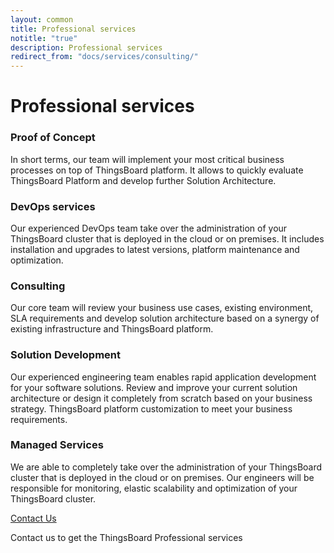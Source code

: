 ```yaml
---
layout: common
title: Professional services
notitle: "true"
description: Professional services
redirect_from: "docs/services/consulting/"
---
```


<h1 class="mainTitle">Professional services</h1>

<div class="service-info-blocks">
  <div class="card">
    <h3 class="title">Proof of Concept</h3>
    <p class="description">In short terms, our team will implement your most critical business processes on top of ThingsBoard platform. It allows to quickly evaluate ThingsBoard Platform and develop further Solution Architecture.</p>
  </div>

  <div class="card">
    <h3 class="title">DevOps services</h3>
    <p class="description">Our experienced DevOps team take over the administration of your ThingsBoard cluster that is deployed in the cloud or on premises. It includes installation and upgrades to latest versions, platform maintenance and optimization.</p>
  </div>

  <div class="card">
    <h3 class="title">Consulting</h3>
    <p class="description">Our core team will review your business use cases, existing environment, SLA requirements and develop solution architecture based on a synergy of existing infrastructure and ThingsBoard platform.</p>
  </div>

  <div class="card">
    <h3 class="title">Solution Development</h3>
    <p class="description">Our experienced engineering team enables rapid application development for your software solutions. Review and improve your current solution architecture or design it completely from scratch based on your business strategy. ThingsBoard platform customization to meet your business requirements.</p>
  </div>

  <div class="card">
    <h3 class="title">Managed Services</h3>
    <p class="description">We are able to completely take over the administration of your ThingsBoard cluster that is deployed in the cloud or on premises. Our engineers will be responsible for monitoring, elastic scalability and optimization of your ThingsBoard cluster.</p>
  </div>
</div>

<div class="bottom">
    <a href="/docs/contact-us/" class="contact-button">Contact Us</a>
    <p>Contact us to get the ThingsBoard Professional services</p>
</div>
